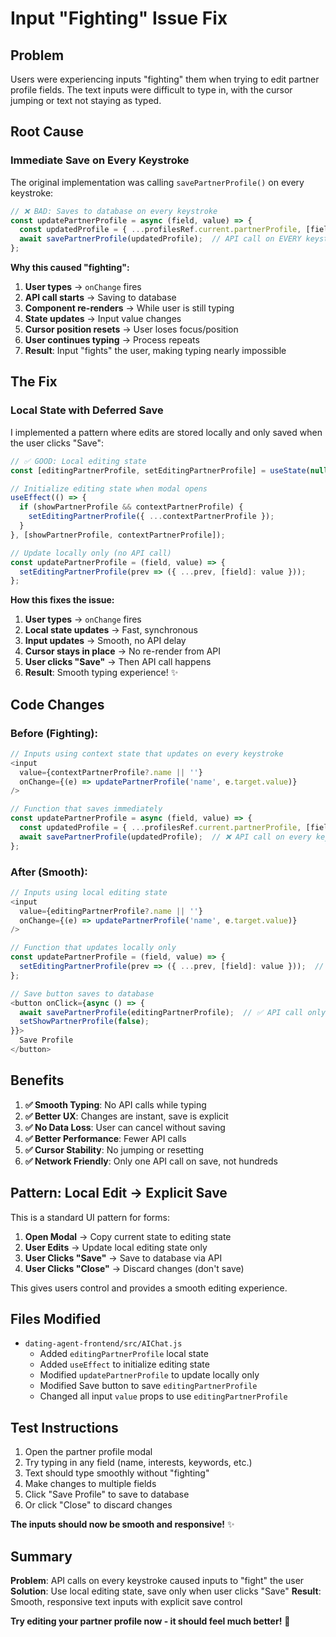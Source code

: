 # Input "Fighting" Issue Fix

## Problem
Users were experiencing inputs "fighting" them when trying to edit partner profile fields. The text inputs were difficult to type in, with the cursor jumping or text not staying as typed.

## Root Cause

### **Immediate Save on Every Keystroke**

The original implementation was calling `savePartnerProfile()` on every keystroke:

```javascript
// ❌ BAD: Saves to database on every keystroke
const updatePartnerProfile = async (field, value) => {
  const updatedProfile = { ...profilesRef.current.partnerProfile, [field]: value };
  await savePartnerProfile(updatedProfile);  // API call on EVERY keystroke!
};
```

**Why this caused "fighting":**
1. **User types** → `onChange` fires
2. **API call starts** → Saving to database
3. **Component re-renders** → While user is still typing
4. **State updates** → Input value changes
5. **Cursor position resets** → User loses focus/position
6. **User continues typing** → Process repeats
7. **Result**: Input "fights" the user, making typing nearly impossible

## The Fix

### **Local State with Deferred Save**

I implemented a pattern where edits are stored locally and only saved when the user clicks "Save":

```javascript
// ✅ GOOD: Local editing state
const [editingPartnerProfile, setEditingPartnerProfile] = useState(null);

// Initialize editing state when modal opens
useEffect(() => {
  if (showPartnerProfile && contextPartnerProfile) {
    setEditingPartnerProfile({ ...contextPartnerProfile });
  }
}, [showPartnerProfile, contextPartnerProfile]);

// Update locally only (no API call)
const updatePartnerProfile = (field, value) => {
  setEditingPartnerProfile(prev => ({ ...prev, [field]: value }));
};
```

**How this fixes the issue:**
1. **User types** → `onChange` fires
2. **Local state updates** → Fast, synchronous
3. **Input updates** → Smooth, no API delay
4. **Cursor stays in place** → No re-render from API
5. **User clicks "Save"** → Then API call happens
6. **Result**: Smooth typing experience! ✨

## Code Changes

### Before (Fighting):
```javascript
// Inputs using context state that updates on every keystroke
<input
  value={contextPartnerProfile?.name || ''}
  onChange={(e) => updatePartnerProfile('name', e.target.value)}
/>

// Function that saves immediately
const updatePartnerProfile = async (field, value) => {
  const updatedProfile = { ...profilesRef.current.partnerProfile, [field]: value };
  await savePartnerProfile(updatedProfile);  // ❌ API call on every keystroke
};
```

### After (Smooth):
```javascript
// Inputs using local editing state
<input
  value={editingPartnerProfile?.name || ''}
  onChange={(e) => updatePartnerProfile('name', e.target.value)}
/>

// Function that updates locally only
const updatePartnerProfile = (field, value) => {
  setEditingPartnerProfile(prev => ({ ...prev, [field]: value }));  // ✅ Local update only
};

// Save button saves to database
<button onClick={async () => {
  await savePartnerProfile(editingPartnerProfile);  // ✅ API call only on save
  setShowPartnerProfile(false);
}}>
  Save Profile
</button>
```

## Benefits

1. **✅ Smooth Typing**: No API calls while typing
2. **✅ Better UX**: Changes are instant, save is explicit
3. **✅ No Data Loss**: User can cancel without saving
4. **✅ Better Performance**: Fewer API calls
5. **✅ Cursor Stability**: No jumping or resetting
6. **✅ Network Friendly**: Only one API call on save, not hundreds

## Pattern: Local Edit → Explicit Save

This is a standard UI pattern for forms:

1. **Open Modal** → Copy current state to editing state
2. **User Edits** → Update local editing state only
3. **User Clicks "Save"** → Save to database via API
4. **User Clicks "Close"** → Discard changes (don't save)

This gives users control and provides a smooth editing experience.

## Files Modified

- `dating-agent-frontend/src/AIChat.js`
  - Added `editingPartnerProfile` local state
  - Added `useEffect` to initialize editing state
  - Modified `updatePartnerProfile` to update locally only
  - Modified Save button to save `editingPartnerProfile`
  - Changed all input `value` props to use `editingPartnerProfile`

## Test Instructions

1. Open the partner profile modal
2. Try typing in any field (name, interests, keywords, etc.)
3. Text should type smoothly without "fighting"
4. Make changes to multiple fields
5. Click "Save Profile" to save to database
6. Or click "Close" to discard changes

**The inputs should now be smooth and responsive!** ✨

## Summary

**Problem**: API calls on every keystroke caused inputs to "fight" the user
**Solution**: Use local editing state, save only when user clicks "Save"
**Result**: Smooth, responsive text inputs with explicit save control

**Try editing your partner profile now - it should feel much better!** 🎉
